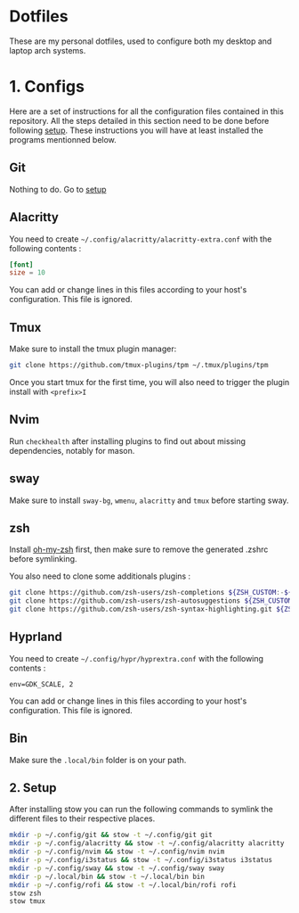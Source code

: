 # Dotfiles

These are my personal dotfiles, used to configure both my desktop and laptop arch systems.

# 1. Configs

Here are a set of instructions for all the configuration files contained in this repository. All the steps detailed in this section need to be done before following [setup](#2-setup). These instructions you will have at least installed the programs mentionned below.

## Git

Nothing to do. Go to [setup](#2-setup)

## Alacritty

You need to create `~/.config/alacritty/alacritty-extra.conf` with the following contents :

```toml
[font]
size = 10
```

You can add or change lines in this files according to your host's configuration. This file is ignored.

## Tmux

Make sure to install the tmux plugin manager:

```bash
git clone https://github.com/tmux-plugins/tpm ~/.tmux/plugins/tpm
```

Once you start tmux for the first time, you will also need to trigger the plugin install with `<prefix>I`

## Nvim

Run `checkhealth` after installing plugins to find out about missing dependencies, notably for mason.

## sway

Make sure to install `sway-bg`, `wmenu`, `alacritty` and `tmux` before starting sway.

## zsh

Install [oh-my-zsh](https://ohmyz.sh/#install) first, then make sure to remove the generated .zshrc before symlinking.

You also need to clone some additionals plugins :

```bash
git clone https://github.com/zsh-users/zsh-completions ${ZSH_CUSTOM:-${ZSH:-~/.oh-my-zsh}/custom}/plugins/zsh-completions
git clone https://github.com/zsh-users/zsh-autosuggestions ${ZSH_CUSTOM:-~/.oh-my-zsh/custom}/plugins/zsh-autosuggestions
git clone https://github.com/zsh-users/zsh-syntax-highlighting.git ${ZSH_CUSTOM:-~/.oh-my-zsh/custom}/plugins/zsh-syntax-highlighting
```

## Hyprland

You need to create `~/.config/hypr/hyprextra.conf` with the following contents :

```
env=GDK_SCALE, 2
```

You can add or change lines in this files according to your host's configuration. This file is ignored.

## Bin

Make sure the `.local/bin` folder is on your path.

## 2. Setup

After installing stow you can run the following commands to symlink the different files to their respective places.

```bash
mkdir -p ~/.config/git && stow -t ~/.config/git git
mkdir -p ~/.config/alacritty && stow -t ~/.config/alacritty alacritty
mkdir -p ~/.config/nvim && stow -t ~/.config/nvim nvim
mkdir -p ~/.config/i3status && stow -t ~/.config/i3status i3status
mkdir -p ~/.config/sway && stow -t ~/.config/sway sway
mkdir -p ~/.local/bin && stow -t ~/.local/bin bin
mkdir -p ~/.config/rofi && stow -t ~/.local/bin/rofi rofi
stow zsh
stow tmux
```
